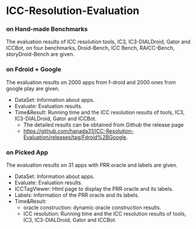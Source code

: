 # ICC-Resolution-Evaluation

### on Hand-made Benchmarks

The evaluation results  of ICC resolution tools, IC3, IC3-DIALDroid, Gator and ICCBot, on four benchmarks, Droid-Bench, ICC Bench, RAICC-Bench, storyDroid-Bench are given.



### on Fdroid + Google

The evaluation results on 2000 apps from f-droid and 2000 ones from google play are given. 

- DataSet: Information about apps.
- Evaluate: Evaluation results.
- Time&Result: Running time and the ICC resolution results of tools, IC3, IC3-DIALDroid, Gator and ICCBot.
  - The detailed results can be obtained from Github the release page
  - https://github.com/hanada31/ICC-Resolution-Evaluation/releases/tag/Fdroid%2BGoogle.



### on Picked App

The evaluation results on 31 apps with PRR oracle and labels are given.

- DataSet: Information about apps.
- Evaluate: Evaluation results.
- ICCTagViewer: Html page to display the PRR oracle and its labels.
- Labels: Information of the PRR oracle and its labels.
- Time&Result: 
  - oracle construction: dynamic oracle construction results.
  - ICC resolution: Running time and the ICC resolution results of tools, IC3, IC3-DIALDroid, Gator and ICCBot. 

​	